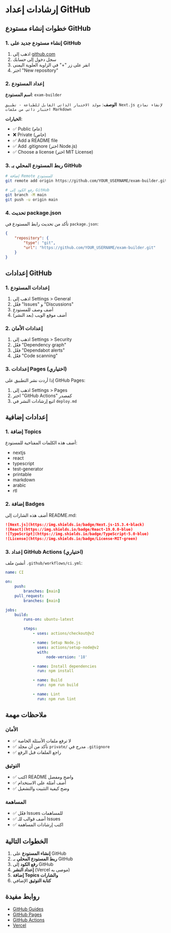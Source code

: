# إرشادات إعداد GitHub

## خطوات إنشاء مستودع GitHub

### 1. إنشاء مستودع جديد على GitHub

1. اذهب إلى [github.com](https://github.com)
2. سجل دخول إلى حسابك
3. انقر على زر "+" في الزاوية العلوية اليمنى
4. اختر "New repository"

### 2. إعداد المستودع

**اسم المستودع**: `exam-builder`

**الوصف**: `مولد الاختبار الذاتي القابل للطباعة - تطبيق Next.js لإنشاء نماذج اختبار ذاتي من ملفات Markdown`

**الخيارات**:

-   ✅ Public (عام)
-   ❌ Private (خاص)
-   ✅ Add a README file
-   ✅ Add .gitignore (اختر Node.js)
-   ✅ Choose a license (اختر MIT License)

### 3. ربط المستودع المحلي بـ GitHub

```bash
# إضافة Remote للمستودع
git remote add origin https://github.com/YOUR_USERNAME/exam-builder.git

# رفع الكود إلى GitHub
git branch -M main
git push -u origin main
```

### 4. تحديث package.json

تأكد من تحديث رابط المستودع في `package.json`:

```json
{
	"repository": {
		"type": "git",
		"url": "https://github.com/YOUR_USERNAME/exam-builder.git"
	}
}
```

## إعدادات GitHub

### 1. إعدادات المستودع

1. اذهب إلى Settings > General
2. فعّل "Issues" و "Discussions"
3. أضف وصف للمستودع
4. أضف موقع الويب (بعد النشر)

### 2. إعدادات الأمان

1. اذهب إلى Settings > Security
2. فعّل "Dependency graph"
3. فعّل "Dependabot alerts"
4. فعّل "Code scanning"

### 3. إعدادات Pages (اختياري)

إذا أردت نشر التطبيق على GitHub Pages:

1. اذهب إلى Settings > Pages
2. اختر "GitHub Actions" كمصدر
3. اتبع إرشادات النشر في `deploy.md`

## إعدادات إضافية

### 1. إضافة Topics

أضف هذه الكلمات المفتاحية للمستودع:

-   nextjs
-   react
-   typescript
-   test-generator
-   printable
-   markdown
-   arabic
-   rtl

### 2. إضافة Badges

أضف هذه الشارات إلى README.md:

```markdown
![Next.js](https://img.shields.io/badge/Next.js-15.3.4-black)
![React](https://img.shields.io/badge/React-19.0.0-blue)
![TypeScript](https://img.shields.io/badge/TypeScript-5.0-blue)
![License](https://img.shields.io/badge/License-MIT-green)
```

### 3. إعداد GitHub Actions (اختياري)

أنشئ ملف `.github/workflows/ci.yml`:

```yaml
name: CI

on:
    push:
        branches: [main]
    pull_request:
        branches: [main]

jobs:
    build:
        runs-on: ubuntu-latest

        steps:
            - uses: actions/checkout@v2

            - name: Setup Node.js
              uses: actions/setup-node@v2
              with:
                  node-version: '18'

            - name: Install dependencies
              run: npm install

            - name: Build
              run: npm run build

            - name: Lint
              run: npm run lint
```

## ملاحظات مهمة

### الأمان

-   ✅ لا ترفع ملفات الأسئلة الخاصة
-   ✅ تأكد من أن مجلد `private/` مدرج في `.gitignore`
-   ✅ راجع الملفات قبل الرفع

### التوثيق

-   ✅ اكتب README واضح ومفصل
-   ✅ أضف أمثلة على الاستخدام
-   ✅ وضح كيفية التثبيت والتشغيل

### المساهمة

-   ✅ فعّل Issues للمساهمات
-   ✅ أضف قوالب للـ Issues
-   ✅ اكتب إرشادات المساهمة

## الخطوات التالية

1. **إنشاء المستودع** على GitHub
2. **ربط المستودع المحلي** بـ GitHub
3. **رفع الكود** إلى GitHub
4. **إعداد النشر** (Vercel موصى به)
5. **إضافة Topics والشارات**
6. **كتابة التوثيق** الإضافي

## روابط مفيدة

-   [GitHub Guides](https://guides.github.com/)
-   [GitHub Pages](https://pages.github.com/)
-   [GitHub Actions](https://github.com/features/actions)
-   [Vercel](https://vercel.com/)
